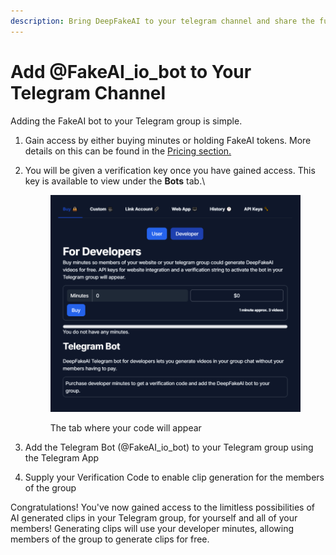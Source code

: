 ```yaml
---
description: Bring DeepFakeAI to your telegram channel and share the fun!
---
```


# Add @FakeAI\_io\_bot to Your Telegram Channel

Adding the FakeAI bot to your Telegram group is simple.

1. Gain access by either buying minutes or holding FakeAI tokens. More details on this can be found in the [Pricing section.](../../about-deepfakeai/pricing.md)
2.  You will be given a verification key once you have gained access. This key is available to view under the **Bots** tab.\


    <figure><img src="../../.gitbook/assets/image (14).png" alt=""><figcaption><p>The tab where your code will appear</p></figcaption></figure>


3. Add the Telegram Bot (@FakeAI\_io\_bot) to your Telegram group using the Telegram App
4. Supply your Verification Code to enable clip generation for the members of the group

Congratulations! You've now gained access to the limitless possibilities of AI generated clips in your Telegram group, for yourself and all of your members! Generating clips will use your developer minutes, allowing members of the group to generate clips for free.
